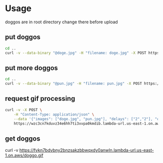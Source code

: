 # Usage

doggos are in root directory change there before upload
## put doggos
```bash
cd ..
curl -v --data-binary "@doge.jpg" -H "filename: doge.jpg" -X POST https://r23zoxuywxjlqpacdrkqn463xu0iaees.lambda-url.us-east-1.on.aws/
```

## put more doggos
```bash
cd ..
curl -v --data-binary "@pun.jpg" -H "filename: pun.jpg" -X POST https://r23zoxuywxjlqpacdrkqn463xu0iaees.lambda-url.us-east-1.on.aws/
```
## request gif processing
```bash
curl -v -X POST \
    -H "Content-Type: application/json" \
    --data '{"images": ["doge.jpg", "pun.jpg"], "delays": ["2","2"], "output":"doggo.gif"}' \
    https://wzc3cn7kduvz34e6hh7ti3xvpa0kmdib.lambda-url.us-east-1.on.aws/
```

## get doggos
curl -v https://fvkn7bdvbny2bnzsakzbbwqxdy0anwln.lambda-url.us-east-1.on.aws/doggo.gif